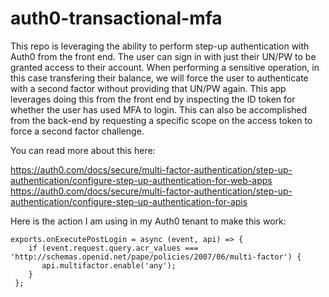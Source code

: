# auth0-transactional-mfa

This repo is leveraging the ability to perform step-up authentication with Auth0 from the front end.  The user can sign in with just their UN/PW to be granted access to their account.  When performing a sensitive operation, in this case transfering their balance, we will force the user to authenticate with a second factor without providing that UN/PW again.  This app leverages doing this from the front end by inspecting the ID token for whether the user has used MFA to login.  This can also be accomplished from the back-end by requesting a specific scope on the access token to force a second factor challenge.

You can read more about this here:

https://auth0.com/docs/secure/multi-factor-authentication/step-up-authentication/configure-step-up-authentication-for-web-apps
https://auth0.com/docs/secure/multi-factor-authentication/step-up-authentication/configure-step-up-authentication-for-apis

Here is the action I am using in my Auth0 tenant to make this work:

```
exports.onExecutePostLogin = async (event, api) => {
    if (event.request.query.acr_values === 'http://schemas.openid.net/pape/policies/2007/06/multi-factor') {
       api.multifactor.enable('any');
    }
 };

